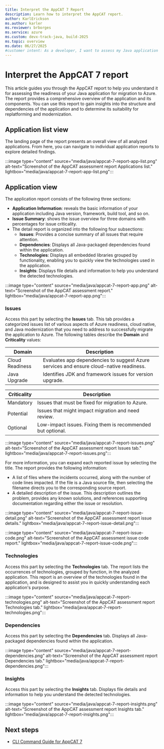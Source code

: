```yaml
---
title: Interpret the AppCAT 7 Report
description: Learn how to interpret the AppCAT report.
author: KarlErickson
ms.author: karler
ms.reviewer: brborges
ms.service: azure
ms.custom: devx-track-java, build-2025
ms.topic: overview
ms.date: 06/27/2025
#customer intent: As a developer, I want to assess my Java application so that I can understand its readiness for migration to Azure.
---
```


# Interpret the AppCAT 7 report

This article guides you through the AppCAT report to help you understand it for assessing the readiness of your Java application for migration to Azure. The report provides a comprehensive overview of the application and its components. You can use this report to gain insights into the structure and dependencies of the application and to determine its suitability for replatforming and modernization.

## Application list view

The landing page of the report presents an overall view of all analyzed applications. From here, you can navigate to individual application reports to explore detailed findings.

:::image type="content" source="media/java/appcat-7-report-app-list.png" alt-text="Screenshot of the AppCAT assessment report Applications list." lightbox="media/java/appcat-7-report-app-list.png":::

## Application view

The application report consists of the following three sections:

- **Application Information**: reveals the basic information of your application including Java version, framework, build tool, and so on.
- **Issue Summary**: shows the issue overview for three domains with percentages for issue criticality.
- The detail report is organized into the following four subsections:
  - **Issues**: Provides a concise summary of all issues that require attention.
  - **Dependencies**: Displays all Java-packaged dependencies found within the application.
  - **Technologies**: Displays all embedded libraries grouped by functionality, enabling you to quickly view the technologies used in the application.
  - **Insights**: Displays file details and information to help you understand the detected technologies.

:::image type="content" source="media/java/appcat-7-report-app.png" alt-text="Screenshot of the AppCAT assessment report." lightbox="media/java/appcat-7-report-app.png":::

### Issues

Access this part by selecting the **Issues** tab. This tab provides a categorized issues list of various aspects of Azure readiness, cloud native, and Java modernization that you need to address to successfully migrate the application to Azure. The following tables describe the **Domain** and **Criticality** values:

| Domain             | Description                                                                             |
|--------------------|-----------------------------------------------------------------------------------------|
| Cloud Readiness    | Evaluates app dependencies to suggest Azure services and ensure cloud-native readiness. |
| Java Upgrade       | Identifies JDK and framework issues for version upgrade.                                |

| Criticality | Description                                                 |
|-------------|-------------------------------------------------------------|
| Mandatory   | Issues that must be fixed for migration to Azure.           |
| Potential   | Issues that might impact migration and need review.         |
| Optional    | Low-impact issues. Fixing them is recommended but optional. |

:::image type="content" source="media/java/appcat-7-report-issues.png" alt-text="Screenshot of the AppCAT assessment report Issues tab." lightbox="media/java/appcat-7-report-issues.png":::

For more information, you can expand each reported issue by selecting the title. The report provides the following information:

- A list of files where the incidents occurred, along with the number of code lines impacted. If the file is a Java source file, then selecting the filename directs you to the corresponding source report.
- A detailed description of the issue. This description outlines the problem, provides any known solutions, and references supporting documentation regarding either the issue or resolution.

:::image type="content" source="media/java/appcat-7-report-issue-detail.png" alt-text="Screenshot of the AppCAT assessment report issue details." lightbox="media/java/appcat-7-report-issue-detail.png":::

:::image type="content" source="media/java/appcat-7-report-issue-code.png" alt-text="Screenshot of the AppCAT assessment issue code report." lightbox="media/java/appcat-7-report-issue-code.png":::

### Technologies

Access this part by selecting the **Technologies** tab. The report lists the occurrences of technologies, grouped by function, in the analyzed application. This report is an overview of the technologies found in the application, and is designed to assist you in quickly understanding each application's purpose.

:::image type="content" source="media/java/appcat-7-report-technologies.png" alt-text="Screenshot of the AppCAT assessment report Technologies tab." lightbox="media/java/appcat-7-report-technologies.png":::

### Dependencies

Access this part by selecting the **Dependencies** tab. Displays all Java-packaged dependencies found within the application.

:::image type="content" source="media/java/appcat-7-report-dependencies.png" alt-text="Screenshot of the AppCAT assessment report Dependencies tab." lightbox="media/java/appcat-7-report-dependencies.png":::

### Insights

Access this part by selecting the **Insights** tab. Displays file details and information to help you understand the detected technologies.

:::image type="content" source="media/java/appcat-7-report-insights.png" alt-text="Screenshot of the AppCAT assessment report Insights tab." lightbox="media/java/appcat-7-report-insights.png":::

## Next steps

- [CLI Command Guide for AppCAT 7](appcat-7-cli-guide.md)
